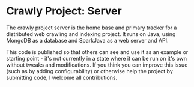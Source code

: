 # Crawly Project: Server
The crawly project server is the home base and primary tracker for a distributed web crawling and indexing project. It runs on Java, using MongoDB as a database and SparkJava as a web server and API.

This code is published so that others can see and use it as an example or starting point - it's not currently in a state where it can be run on it's own without tweaks and modifications. If you think you can improve this issue (such as by adding configurability) or otherwise help the project by submitting code, I welcome all contributions. 
